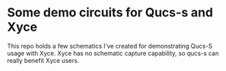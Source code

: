 # Some demo circuits for Qucs-s and Xyce

This repo holds a few schematics I've created for demonstrating Qucs-S
usage with Xyce.  Xyce has no schematic capture capability, so qucs-s
can really benefit Xyce users.

